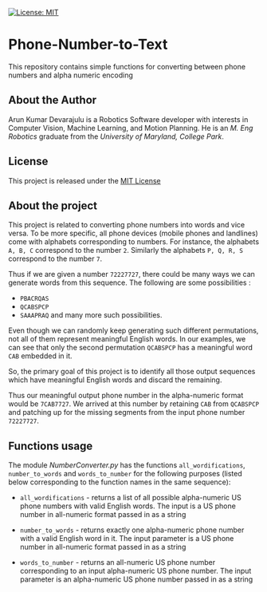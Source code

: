 [![License: MIT](https://img.shields.io/badge/License-MIT-yellow.svg)](https://opensource.org/licenses/MIT)
# Phone-Number-to-Text
This repository contains simple functions for converting between phone numbers and alpha numeric encoding

## About the Author
Arun Kumar Devarajulu is a Robotics Software developer with interests in Computer Vision, Machine Learning, and Motion Planning. 
He is an *M. Eng Robotics* graduate from the *University of Maryland, College Park*.

## License
This project is released under the [MIT License](LICENSE)

## About the project
This project is related to converting phone numbers into words and vice versa. To be more specific, all phone
devices (mobile phones and landlines) come with alphabets corresponding to numbers. For instance, the alphabets `A, B, C`
correspond to the number `2`. Similarly the alphabets `P, Q, R, S` correspond to the number `7`. 

Thus if we are given a number `72227727`, there could be many ways we can generate words from this sequence.
The following are some possibilities :
- `PBACRQAS`
- `QCABSPCP`
- `SAAAPRAQ`
and many more such possibilities.

Even though we can randomly keep generating such different permutations, not all of them represent meaningful
English words. In our examples, we can see that only the second permutation `QCABSPCP` has a meaningful word `CAB`
embedded in it. 

So, the primary goal of this project is to identify all those output sequences which have meaningful English words and 
discard the remaining.

Thus our meaningful output phone number in the alpha-numeric format would be `7CAB7727`. We arrived at this number by retaining
`CAB` from `QCABSPCP` and patching up for the missing segments from the input phone number `72227727`.

## Functions usage
The module *NumberConverter.py* has the functions `all_wordifications`, `number_to_words` and `words_to_number` for the following
purposes (listed below corresponding to the function names in the same sequence):
- `all_wordifications` - returns a list of all possible alpha-numeric US phone numbers with valid English words. The input is
a US phone number in all-numeric format passed in as a string

- `number_to_words` - returns exactly one alpha-numeric phone number with a valid English word in it. The input parameter is 
a US phone number in all-numeric format passed in as a string

- `words_to_number` - returns an all-numeric US phone number corresponding to an input alpha-numeric US phone number. The input
parameter is an alpha-numeric US phone number passed in as a string

  
